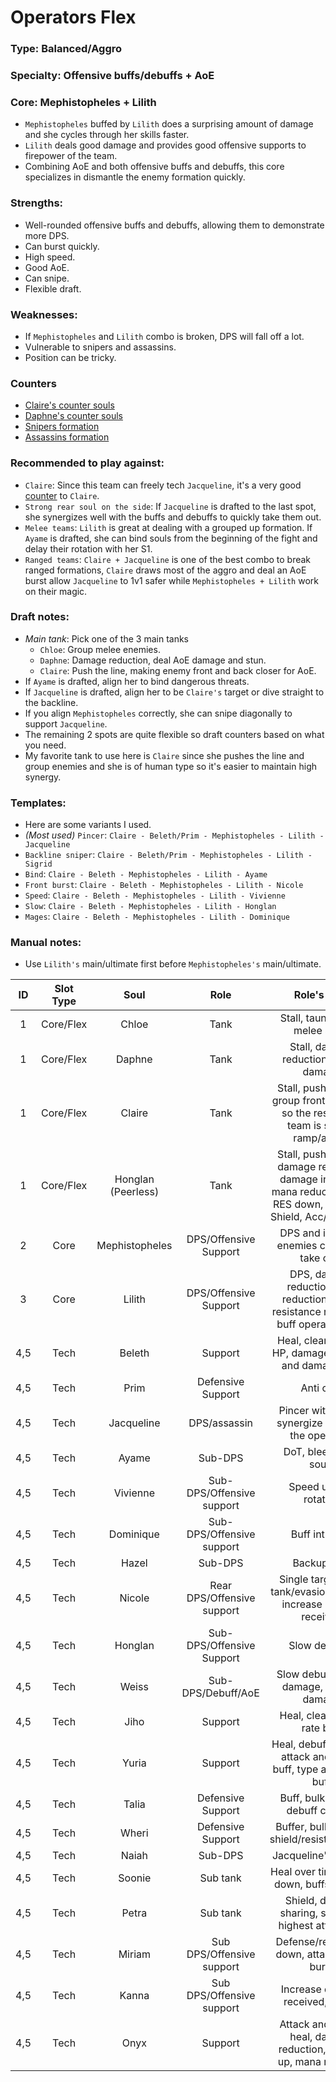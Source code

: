 # Operators Flex

### Type: Balanced/Aggro

### Specialty: Offensive buffs/debuffs + AoE

### Core: Mephistopheles + Lilith
- `Mephistopheles` buffed by `Lilith` does a surprising amount of damage and she cycles through her skills faster.
- `Lilith` deals good damage and provides good offensive supports to firepower of the team.
- Combining AoE and both offensive buffs and debuffs, this core specializes in dismantle the enemy formation quickly.

### Strengths:
- Well-rounded offensive buffs and debuffs, allowing them to demonstrate more DPS.
- Can burst quickly.
- High speed.
- Good AoE.
- Can snipe.
- Flexible draft.

### Weaknesses:
- If `Mephistopheles` and `Lilith` combo is broken, DPS will fall off a lot.
- Vulnerable to snipers and assassins.
- Position can be tricky.

### Counters
- [Claire's counter souls](../counters/souls/claire.md)
- [Daphne's counter souls](../counters/souls/daphne.md)
- [Snipers formation](../counters/formations/snipers.md)
- [Assassins formation](../counters/formations/assassins.md)

### Recommended to play against:
- `Claire`: Since this team can freely tech `Jacqueline`, it's a very good [counter](../counters/souls/claire.md) to `Claire`.
- `Strong rear soul on the side`: If `Jacqueline` is drafted to the last spot, she synergizes well with the buffs and debuffs to quickly take them out.
- `Melee teams`: `Lilith` is great at dealing with a grouped up formation. If `Ayame` is drafted, she can bind souls from the beginning of the fight and delay their rotation with her S1.
- `Ranged teams`: `Claire + Jacqueline` is one of the best combo to break ranged formations, `Claire` draws most of the aggro and deal an AoE burst allow `Jacqueline` to 1v1 safer while `Mephistopheles + Lilith` work on their magic.

### Draft notes:
- *Main tank*: Pick one of the 3 main tanks
    - `Chloe`: Group melee enemies.
    - `Daphne`: Damage reduction, deal AoE damage and stun.
    - `Claire`: Push the line, making enemy front and back closer for AoE.
- If `Ayame` is drafted, align her to bind dangerous threats.
- If `Jacqueline` is drafted, align her to be `Claire's` target or dive straight to the backline.
- If you align `Mephistopheles` correctly, she can snipe diagonally to support `Jacqueline`.
- The remaining 2 spots are quite flexible so draft counters based on what you need.
- My favorite tank to use here is `Claire` since she pushes the line and group enemies and she is of human type so it's easier to maintain high synergy.

### Templates:
- Here are some variants I used.
- *(Most used)* `Pincer`: `Claire - Beleth/Prim - Mephistopheles - Lilith - Jacqueline`
- `Backline sniper`: `Claire - Beleth/Prim - Mephistopheles - Lilith - Sigrid`
- `Bind`: `Claire - Beleth - Mephistopheles - Lilith - Ayame`
- `Front burst`: `Claire - Beleth - Mephistopheles - Lilith - Nicole`
- `Speed`: `Claire - Beleth - Mephistopheles - Lilith - Vivienne`
- `Slow`: `Claire - Beleth - Mephistopheles - Lilith - Honglan`
- `Mages`: `Claire - Beleth - Mephistopheles - Lilith - Dominique`

### Manual notes:
- Use `Lilith's` main/ultimate first before `Mephistopheles's` main/ultimate. 

|ID|Slot Type|Soul|Role|Role's duty|
|:---:|:---:|:---:|:---:|:---:|
|1|Core/Flex|Chloe|Tank|Stall, taunt, group melee souls|
|1|Core/Flex|Daphne|Tank|Stall, damage reduction, return damage|
|1|Core/Flex|Claire|Tank|Stall, push the line, group front and back so the rest of the team is safe to ramp/attack|
|1|Core/Flex|Honglan (Peerless)|Tank|Stall, push the line, damage reduction, damage increase, mana reduction, DoT, RES down, SPD buff, Shield, Acc/Eva down|
|2|Core|Mephistopheles|DPS/Offensive Support|DPS and increase enemies chance to take crits|
|3|Core|Lilith|DPS/Offensive Support|DPS, damage reduction, DEF reduction, magic resistance reduction, buff operator souls|
|4,5|Tech|Beleth|Support|Heal, cleanse, max HP, damage, crit rate and damage buff|
|4,5|Tech|Prim|Defensive Support|Anti crits|
|4,5|Tech|Jacqueline|DPS/assassin|Pincer with *Claire*, synergize well with the operators |
|4,5|Tech|Ayame|Sub-DPS|DoT, bleed, bind souls|
|4,5|Tech|Vivienne|Sub-DPS/Offensive support|Speed up skill rotation|
|4,5|Tech|Dominique|Sub-DPS/Offensive support|Buff int souls|
|4,5|Tech|Hazel|Sub-DPS|Backup DPS|
|4,5|Tech|Nicole|Rear DPS/Offensive support|Single target DPS, tank/evasion counter, increase crit rate received|
|4,5|Tech|Honglan|Sub-DPS/Offensive Support|Slow debuffer|
|4,5|Tech|Weiss|Sub-DPS/Debuff/AoE|Slow debuffer, AoE damage, Backup damage|
|4,5|Tech|Jiho|Support|Heal, cleanse, crit rate buff|
|4,5|Tech|Yuria|Support|Heal, debuff cleanse, attack and speed buff, type advantage buff|
|4,5|Tech|Talia|Defensive Support|Buff, bulk doping, debuff cleanse|
|4,5|Tech|Wheri|Defensive Support|Buffer, bulk doping, shield/resistance/heal|
|4,5|Tech|Naiah|Sub-DPS|Jacqueline's counter|
|4,5|Tech|Soonie|Sub tank|Heal over time, attack down, buffs cleanse|
|4,5|Tech|Petra|Sub tank|Shield, damage sharing, self heal, highest attack bait|
|4,5|Tech|Miriam|Sub DPS/Offensive support|Defense/resistance down, attack down, burst|
|4,5|Tech|Kanna|Sub DPS/Offensive support|Increase damage received, charm|
|4,5|Tech|Onyx|Support|Attack and HP up, heal, damage reduction, crit rate up, mana recovery|